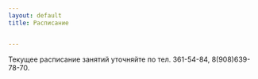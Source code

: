 ```yaml
---
layout: default
title: Расписание


---
```

Текущее расписание занятий уточняйте по тел. 361-54-84, 8(908)639-78-70.

<!---
<span class='info'>Синим</span> выделены действующие в настоящее время тренировки.

<span class='text-error'>Красный</span> цвет означает, что в указанное время возможно проведение тренировок в случае набора группы. Если вы хотите заниматься в это время, то вы можете записаться по тел. 361-54-84, +7(908)639-78-70

## Спортивное ушу

<table class='schedule'>
<tr>
  <th></th>
  <th>понедельник</th>
  <th>вторник</th>
  <th>среда</th>
  <th>четверг</th>
  <th>пятница</th>
  <th>суббота</th>
  <th>воскресенье</th>
</tr>
<tr>
  <th rowspan='2'>Красноармейская 27</td>
  <td class='info'>9:30-11:00</td>
  <td></td>
  <td class='info'>9:30-11:00</td>
  <td></td>
  <td></td>
  <td></td>
  <td></td>
</tr>
<tr>
  <td></td>
  <td class='info' >16:00-17:30</td>
  <td class='info' >20:30-22:00</td>
  <td class='text-error'>15:00-16:30</td>
  <td class='info' >16:00-17:30</td>
  <td class='info' >15:00-16:30</td>
  <td></td>
</tr>
<tr>
  <th rowspan="2">Куйбышева 38а</th>
  <td class='text-error'>9:30-11:00</td>
  <td class='text-error'>9:30-11:00</td>
  <td class='text-error'>9:30-11:00</td>
  <td class='text-error'>9:30-11:00</td>
  <td class='text-error'>9:30-11:00</td>
  <td></td>
  <td></td>
</tr>
<tr>
  <td class='text-error'>18:00-19:30</td>
  <td class='text-error'>18:00-19:30</td>
  <td class='text-error'>18:00-19:30</td>
  <td class='info' >18:00-19:30</td>
  <td class='text-error'>18:00-19:30</td>
  <td></td>
  <td class='info' >12:00-13:30</td>
</tr>
</table>

## Тайцзицюань, цигун

<table class='schedule'>
<tr>
  <th></th>
  <th>понедельник</th>
  <th>вторник</th>
  <th>среда</th>
  <th>четверг</th>
  <th>пятница</th>
  <th>суббота</th>
  <th>воскресенье</th>
</tr>
<tr>
  <th>Красноармейская 27</td>
  <td class='text-error'>8:00-9:30</td>
  <td></td>
  <td class='info' >8:00-9:30</td>
  <td></td>
  <td></td>
  <td></td>
  <td class='info' >9:30-21:00</td>
</tr>
<tr>
  <th>Куйбышева 38а</th>
  <td></td>
  <td></td>
  <td></td>
  <td class='info' >19:30-21:00</td>
  <td></td>
  <td></td>
  <td></td>
</tr>
</table>

Расположение тренировочных залов указано на странице [Контакты](contact.html)
